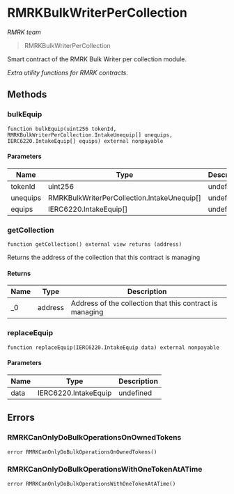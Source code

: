 # RMRKBulkWriterPerCollection

*RMRK team*

> RMRKBulkWriterPerCollection

Smart contract of the RMRK Bulk Writer per collection module.

*Extra utility functions for RMRK contracts.*

## Methods

### bulkEquip

```solidity
function bulkEquip(uint256 tokenId, RMRKBulkWriterPerCollection.IntakeUnequip[] unequips, IERC6220.IntakeEquip[] equips) external nonpayable
```





#### Parameters

| Name | Type | Description |
|---|---|---|
| tokenId | uint256 | undefined |
| unequips | RMRKBulkWriterPerCollection.IntakeUnequip[] | undefined |
| equips | IERC6220.IntakeEquip[] | undefined |

### getCollection

```solidity
function getCollection() external view returns (address)
```

Returns the address of the collection that this contract is managing




#### Returns

| Name | Type | Description |
|---|---|---|
| _0 | address | Address of the collection that this contract is managing |

### replaceEquip

```solidity
function replaceEquip(IERC6220.IntakeEquip data) external nonpayable
```





#### Parameters

| Name | Type | Description |
|---|---|---|
| data | IERC6220.IntakeEquip | undefined |




## Errors

### RMRKCanOnlyDoBulkOperationsOnOwnedTokens

```solidity
error RMRKCanOnlyDoBulkOperationsOnOwnedTokens()
```






### RMRKCanOnlyDoBulkOperationsWithOneTokenAtATime

```solidity
error RMRKCanOnlyDoBulkOperationsWithOneTokenAtATime()
```







